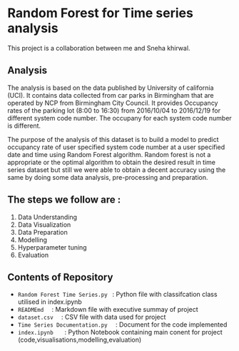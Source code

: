 # Random Forest for Time series analysis
This project is a collaboration between me and Sneha khirwal.

## Analysis
The analysis is based on the data published by University of california (UCI). It contains data collected from car parks in Birmingham that are operated by NCP from Birmingham City Council. It provides Occupancy rates of the parking lot (8:00 to 16:30) from 2016/10/04 to 2016/12/19 for different system code number. The occupany for each system code number is different. 

The purpose of the analysis of this dataset is to build a model to predict occupancy rate of user specified system code number at a user specified date and time using Random Forest algorithm. Random forest is not a appropriate or the optimal algorithm to obtain the desired result in time series dataset but still we were able to obtain a decent accuracy using the same by doing some data analysis, pre-processing and preparation.

## The steps we follow are :
1. Data Understanding
2. Data Visualization
3. Data Preparation
4. Modelling
5. Hyperparameter tuning
6. Evaluation

## Contents of Repository
- ``Random Forest Time Series.py `` :   Python file with classifcation class utilised in index.ipynb
- ``READMEmd  ``         :   Markdown file with executive summay of project
- ``dataset.csv  ``      :   CSV file with data used for project
- ``Time Series Documentation.py  ``      :   Document for the code implemented
- ``index.ipynb   ``     :   Python Notebook containing main conent for project (code,visualisations,modelling,evaluation)

